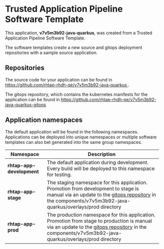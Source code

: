 # Trusted Application Pipeline Software Template

This application, **v7v5m3b92-java-quarkus**, was created from a Trusted Application Pipeline Software Template.

The software templates create a new source and gitops deployment repositories with a sample source application. 

## Repositories

The source code for your application can be found in [https://github.com/rhtap-rhdh-qe/v7v5m3b92-java-quarkus ](https://github.com/rhtap-rhdh-qe/v7v5m3b92-java-quarkus ).
 
The gitops repository, which contains the kubernetes manifests for the application can be found in 
[https://github.com/rhtap-rhdh-qe/v7v5m3b92-java-quarkus-gitops ](https://github.com/rhtap-rhdh-qe/v7v5m3b92-java-quarkus-gitops ) 

## Application namespaces 

The default application will be found in the following namespaces. Applications can be deployed into unique namespaces or multiple software templates can also bet generated into the same group namespaces.  

|  Namespace   |  Description   |  
| -------- | -------- |   
| **rhtap-app-development** | The default application during development. Every build will be deployed to this namespace for testing. | 
| **rhtap-app-stage** | The staging namespace for this application. Promotion from development to stage is manual via an update to the [gitops repository](https://github.com/rhtap-rhdh-qe/v7v5m3b92-java-quarkus-gitops ) in the components/v7v5m3b92-java-quarkus/overlays/prod directory |  
| **rhtap-app-prod** | The production namespace for this application. Promotion from stage to production is manual via an update to the [gitops repository](https://github.com/rhtap-rhdh-qe/v7v5m3b92-java-quarkus-gitops ) in the components/v7v5m3b92-java-quarkus/overlays/prod directory | 